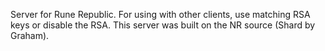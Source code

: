 Server for Rune Republic. For using with other clients, use matching RSA keys or disable the RSA. This server was built on the NR source (Shard by Graham).
